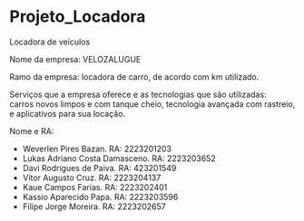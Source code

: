 # Projeto_Locadora

Locadora de veículos

Nome da empresa: VELOZALUGUE

Ramo da empresa: 
locadora de carro, de acordo com km utilizado.

Serviços que a empresa oferece e as tecnologias que são utilizadas:  
carros novos limpos e com tanque cheio, tecnologia avançada com rastreio, e aplicativos para sua locação.


Nome e RA: 

* Weverlen Pires Bazan. RA: 2223201203
* Lukas Adriano Costa Damasceno. RA: 2223203652
* Davi Rodrigues de Paiva. RA: 423201549
* Vitor Augusto Cruz. RA: 2223204137
* Kaue Campos Farias. RA: 2223202401
* Kassio Aparecido Papa. RA: 2223203596
* Filipe Jorge Moreira. RA: 2223202657
